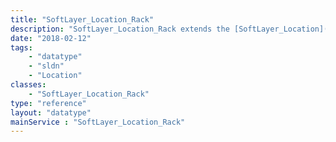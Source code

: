 ```yaml
---
title: "SoftLayer_Location_Rack"
description: "SoftLayer_Location_Rack extends the [SoftLayer_Location](reference/datatypes/SoftLayer_Location) data type to include rack-specific properties. "
date: "2018-02-12"
tags:
    - "datatype"
    - "sldn"
    - "Location"
classes:
    - "SoftLayer_Location_Rack"
type: "reference"
layout: "datatype"
mainService : "SoftLayer_Location_Rack"
---
```

